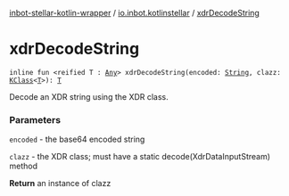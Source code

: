 [inbot-stellar-kotlin-wrapper](../index.md) / [io.inbot.kotlinstellar](index.md) / [xdrDecodeString](./xdr-decode-string.md)

# xdrDecodeString

`inline fun <reified T : `[`Any`](https://kotlinlang.org/api/latest/jvm/stdlib/kotlin/-any/index.html)`> xdrDecodeString(encoded: `[`String`](https://kotlinlang.org/api/latest/jvm/stdlib/kotlin/-string/index.html)`, clazz: `[`KClass`](https://kotlinlang.org/api/latest/jvm/stdlib/kotlin.reflect/-k-class/index.html)`<`[`T`](xdr-decode-string.md#T)`>): `[`T`](xdr-decode-string.md#T)

Decode an XDR string using the XDR class.

### Parameters

`encoded` - the base64 encoded string

`clazz` - the XDR class; must have a static decode(XdrDataInputStream) method

**Return**
an instance of clazz


